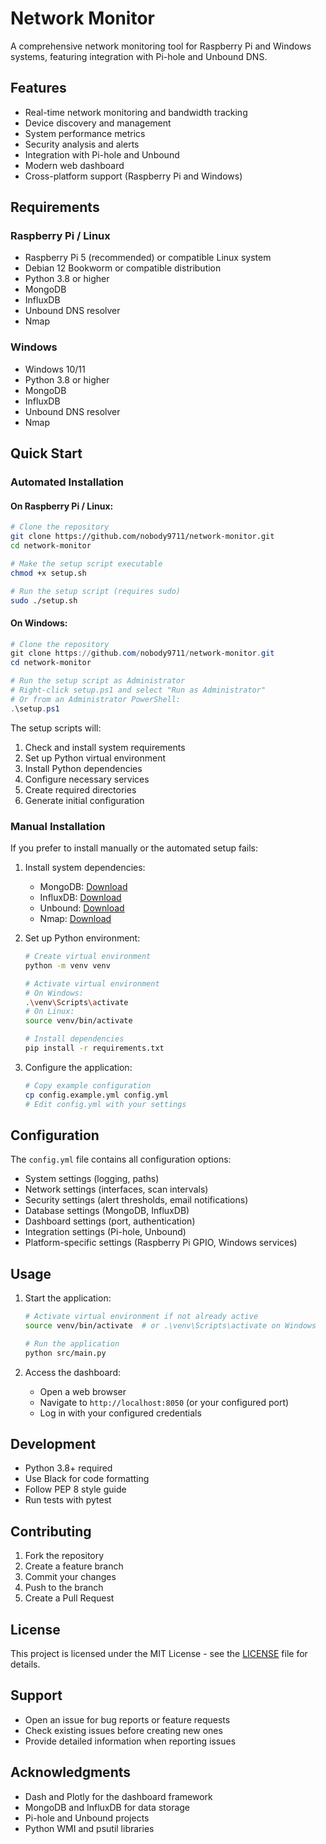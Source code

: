 # Network Monitor

A comprehensive network monitoring tool for Raspberry Pi and Windows systems, featuring integration with Pi-hole and Unbound DNS.

## Features

- Real-time network monitoring and bandwidth tracking
- Device discovery and management
- System performance metrics
- Security analysis and alerts
- Integration with Pi-hole and Unbound
- Modern web dashboard
- Cross-platform support (Raspberry Pi and Windows)

## Requirements

### Raspberry Pi / Linux
- Raspberry Pi 5 (recommended) or compatible Linux system
- Debian 12 Bookworm or compatible distribution
- Python 3.8 or higher
- MongoDB
- InfluxDB
- Unbound DNS resolver
- Nmap

### Windows
- Windows 10/11
- Python 3.8 or higher
- MongoDB
- InfluxDB
- Unbound DNS resolver
- Nmap

## Quick Start

### Automated Installation

#### On Raspberry Pi / Linux:
```bash
# Clone the repository
git clone https://github.com/nobody9711/network-monitor.git
cd network-monitor

# Make the setup script executable
chmod +x setup.sh

# Run the setup script (requires sudo)
sudo ./setup.sh
```

#### On Windows:
```powershell
# Clone the repository
git clone https://github.com/nobody9711/network-monitor.git
cd network-monitor

# Run the setup script as Administrator
# Right-click setup.ps1 and select "Run as Administrator"
# Or from an Administrator PowerShell:
.\setup.ps1
```

The setup scripts will:
1. Check and install system requirements
2. Set up Python virtual environment
3. Install Python dependencies
4. Configure necessary services
5. Create required directories
6. Generate initial configuration

### Manual Installation

If you prefer to install manually or the automated setup fails:

1. Install system dependencies:
   - MongoDB: [Download](https://www.mongodb.com/try/download/community)
   - InfluxDB: [Download](https://portal.influxdata.com/downloads/)
   - Unbound: [Download](https://nlnetlabs.nl/projects/unbound/download/)
   - Nmap: [Download](https://nmap.org/download.html)

2. Set up Python environment:
   ```bash
   # Create virtual environment
   python -m venv venv
   
   # Activate virtual environment
   # On Windows:
   .\venv\Scripts\activate
   # On Linux:
   source venv/bin/activate
   
   # Install dependencies
   pip install -r requirements.txt
   ```

3. Configure the application:
   ```bash
   # Copy example configuration
   cp config.example.yml config.yml
   # Edit config.yml with your settings
   ```

## Configuration

The `config.yml` file contains all configuration options:

- System settings (logging, paths)
- Network settings (interfaces, scan intervals)
- Security settings (alert thresholds, email notifications)
- Database settings (MongoDB, InfluxDB)
- Dashboard settings (port, authentication)
- Integration settings (Pi-hole, Unbound)
- Platform-specific settings (Raspberry Pi GPIO, Windows services)

## Usage

1. Start the application:
   ```bash
   # Activate virtual environment if not already active
   source venv/bin/activate  # or .\venv\Scripts\activate on Windows
   
   # Run the application
   python src/main.py
   ```

2. Access the dashboard:
   - Open a web browser
   - Navigate to `http://localhost:8050` (or your configured port)
   - Log in with your configured credentials

## Development

- Python 3.8+ required
- Use Black for code formatting
- Follow PEP 8 style guide
- Run tests with pytest

## Contributing

1. Fork the repository
2. Create a feature branch
3. Commit your changes
4. Push to the branch
5. Create a Pull Request

## License

This project is licensed under the MIT License - see the [LICENSE](LICENSE) file for details.

## Support

- Open an issue for bug reports or feature requests
- Check existing issues before creating new ones
- Provide detailed information when reporting issues

## Acknowledgments

- Dash and Plotly for the dashboard framework
- MongoDB and InfluxDB for data storage
- Pi-hole and Unbound projects
- Python WMI and psutil libraries 